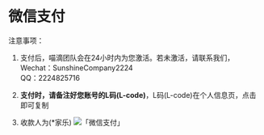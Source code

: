 # 微信支付

注意事项：

1. 支付后，喵滴团队会在24小时内为您激活。若未激活，请联系我们，  
Wechat：SunshineCompany2224  
QQ：2224825716  

2.  **支付时，请备注好您账号的L码(L-code)**，L码(L-code)在个人信息页，点击即可复制

3. 收款人为(*家乐)
![「微信支付」](https://sunshinesudio.com/pay/wechat.png)
